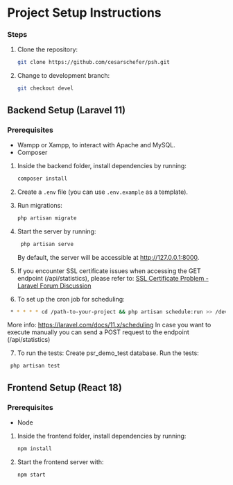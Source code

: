 # Project Setup Instructions

### Steps

1. Clone the repository:
    ```bash
    git clone https://github.com/cesarschefer/psh.git
    ```
2. Change to development branch:
   ```bash
   git checkout devel
   ```
   
## Backend Setup (Laravel 11)

### Prerequisites
- Wampp or Xampp, to interact with Apache and MySQL.
- Composer

1. Inside the backend folder, install dependencies by running:
    ```bash
    composer install
     ```
   
2. Create a `.env` file (you can use `.env.example` as a template).
   
3. Run migrations:
    ```bash
    php artisan migrate
     ```
   
4. Start the server by running:
   ```bash
    php artisan serve
    ```
   By default, the server will be accessible at http://127.0.0.1:8000.

5. If you encounter SSL certificate issues when accessing the GET endpoint (/api/statistics), please refer to:
   [SSL Certificate Problem - Laravel Forum Discussion](https://laracasts.com/discuss/channels/laravel/guzzlehttp-exception-requestexception-curl-error-60-ssl-certificate-problem-unable-to-get-local-issuer-certificate-see-httpcurlhaxxselibcurlclibcurl-errorshtml)

6. To set up the cron job for scheduling:
  ```bash
   * * * * * cd /path-to-your-project && php artisan schedule:run >> /dev/null 2>&1
  ```
  More info: https://laravel.com/docs/11.x/scheduling
	In case you want to execute manually you can send a POST request to the endpoint (/api/statistics)
   
7. To run the tests:
  Create psr_demo_test database.
  Run the tests:
  ```bash
   php artisan test
  ```

## Frontend Setup (React 18)

### Prerequisites
- Node

1. Inside the frontend folder, install dependencies by running:
   ```bash
   npm install
   ```

2. Start the frontend server with:
   ```bash
   npm start
   ```
	
